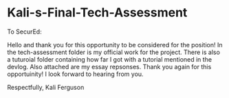 # Kali-s-Final-Tech-Assessment

To SecurEd:

Hello and thank you for this opportunity to be considered for the position! In the tech-assessment folder is my official work for the project. There is also
a tuturoial folder containing how far I got with a tutorial mentioned in the devlog. Also attached are my essay repsonses. Thank you again for this opportuinity! I look forward to hearing from you.

Respectfully,
Kali Ferguson
